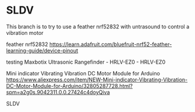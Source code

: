 SLDV
====
This branch is to try to use a feather nrf52832 with untrasound to control
a vibration motor

feather nrf52832
https://learn.adafruit.com/bluefruit-nrf52-feather-learning-guide/device-pinout

testing 
Maxbotix Ultrasonic Rangefinder - HRLV-EZ0 - HRLV-EZ0

Mini indicator Vibrating Vibration DC Motor Module for Arduino
https://www.aliexpress.com/item/NEW-Mini-indicator-Vibrating-Vibration-DC-Motor-Module-for-Arduino/32805287728.html?spm=a2g0s.9042311.0.0.27424c4doyQiva


SLDV

